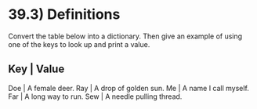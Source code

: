 # 39.3) Definitions

Convert the table below into a dictionary. Then give an example of using one of
the keys to look up and print a value.

Key     |   Value
--------------------------------
Doe     |   A female deer.
Ray     |   A drop of golden sun.
Me      |   A name I call myself.
Far     |   A long way to run.
Sew     |   A needle pulling thread.
